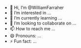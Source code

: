 - 👋 Hi, I’m @WilliamFarraher
- 👀 I’m interested in ...
- 🌱 I’m currently learning ...
- 💞️ I’m looking to collaborate on ...
- 📫 How to reach me ...
- 😄 Pronouns: ...
- ⚡ Fun fact: ...

<!---
WilliamFarraher/WilliamFarraher is a ✨ special ✨ repository because its `README.md` (this file) appears on your GitHub profile.
You can click the Preview link to take a look at your changes.
--->
